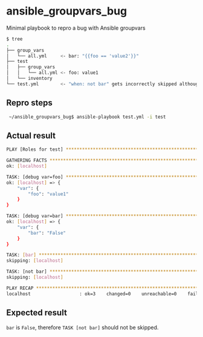 # ansible_groupvars_bug
Minimal playbook to repro a bug with Ansible groupvars
```bash
$ tree 
.
├── group_vars
│   └── all.yml     <- bar: "{{foo == 'value2'}}"
├── test
│   ├── group_vars
│   │   └── all.yml <- foo: value1
│   └── inventory
└── test.yml        <- "when: not bar" gets incorrectly skipped although bar correctly recognized as False
```

## Repro steps
```bash
 ~/ansible_groupvars_bug$ ansible-playbook test.yml -i test
 ```

## Actual result
```bash
PLAY [Roles for test] ********************************************************* 

GATHERING FACTS *************************************************************** 
ok: [localhost]

TASK: [debug var=foo] ********************************************************* 
ok: [localhost] => {
    "var": {
        "foo": "value1"
    }
}

TASK: [debug var=bar] ********************************************************* 
ok: [localhost] => {
    "var": {
        "bar": "False"
    }
}

TASK: [bar] ******************************************************************* 
skipping: [localhost]

TASK: [not bar] *************************************************************** 
skipping: [localhost]

PLAY RECAP ******************************************************************** 
localhost                  : ok=3    changed=0    unreachable=0    failed=0   

```

## Expected result
`bar` is `False`, therefore `TASK [not bar]` should not be skipped.
